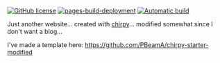 

[![GitHub license](https://img.shields.io/github/license/PBeamA/PBeamA.github.io)](https://github.com/PBeamA/pbeama.github.io)
[![pages-build-deployment](https://github.com/PBeamA/pbeama.github.io/actions/workflows/pages/pages-build-deployment/badge.svg)](https://github.com/PBeamA/pbeama.github.io/actions/workflows/pages/pages-build-deployment)
[![Automatic build](https://github.com/PBeamA/pbeama.github.io/actions/workflows/pages-deploy.yml/badge.svg)](https://github.com/PBeamA/pbeama.github.io/actions/workflows/pages-deploy.yml)

Just another website... created with [chirpy](https://github.com/cotes2020/jekyll-theme-chirpy/)... modified somewhat since I don't want a blog...

I've made a template here: https://github.com/PBeamA/chirpy-starter-modified
